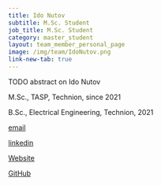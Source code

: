 ```yaml
---
title: Ido Nutov
subtitle: M.Sc. Student
job_title: M.Sc. Student
category: master_student
layout: team_member_personal_page
image: /img/team/IdoNutov.png
link-new-tab: true
---
```


TODO abstract on Ido Nutov

M.Sc., TASP, Technion, since 2021

B.Sc., Electrical Engineering, Technion, 2021

[email](mailto:notov@campus.technion.ac.il)


[linkedin]()


[Website]()


[GitHub]()

<!-- {% bibliography --query @*[year=2023] --group_by none %}
{% bibliography -q @*[c ~= {{ V. Indelman }}] %}
{% bibliography --sort authors %} -->

